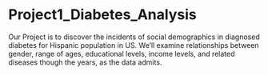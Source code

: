 # Project1_Diabetes_Analysis
Our Project is to discover the incidents of social demographics in diagnosed diabetes for Hispanic population in US. We’ll examine relationships between gender, range of ages, educational levels, income levels, and related diseases though the years, as the data admits.
